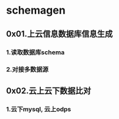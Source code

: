 # schemagen

## 0x01.上云信息数据库信息生成

### 1.读取数据库schema

### 2.对接多数据源

## 0x02.云上云下数据比对

### 1.云下mysql, 云上odps


